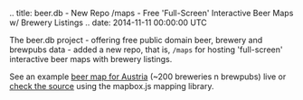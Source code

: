 .. title: beer.db - New Repo /maps - Free 'Full-Screen' Interactive Beer Maps w/ Brewery Listings
.. date: 2014-11-11 00:00:00 UTC

The beer.db project - offering free public domain beer, brewery and brewpubs data - added a new repo, that is, `/maps`
for hosting 'full-screen' interactive beer maps with brewery listings.

See an example [beer map for Austria](http://openbeer.github.io/maps/at) (~200 breweries n brewpubs)
live or [check the source](https://github.com/openbeer/maps) using the mapbox.js mapping library.
